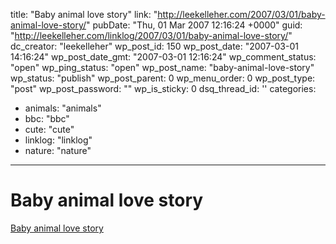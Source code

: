 title: "Baby animal love story"
link: "http://leekelleher.com/2007/03/01/baby-animal-love-story/"
pubDate: "Thu, 01 Mar 2007 12:16:24 +0000"
guid: "http://leekelleher.com/linklog/2007/03/01/baby-animal-love-story/"
dc_creator: "leekelleher"
wp_post_id: 150
wp_post_date: "2007-03-01 14:16:24"
wp_post_date_gmt: "2007-03-01 12:16:24"
wp_comment_status: "open"
wp_ping_status: "open"
wp_post_name: "baby-animal-love-story"
wp_status: "publish"
wp_post_parent: 0
wp_menu_order: 0
wp_post_type: "post"
wp_post_password: ""
wp_is_sticky: 0
dsq_thread_id: ''
categories:
  - animals: "animals"
  - bbc: "bbc"
  - cute: "cute"
  - linklog: "linklog"
  - nature: "nature"

---

# Baby animal love story

<a href="http://news.bbc.co.uk/1/hi/in_pictures/6404425.stm?lsf">Baby animal love story</a>